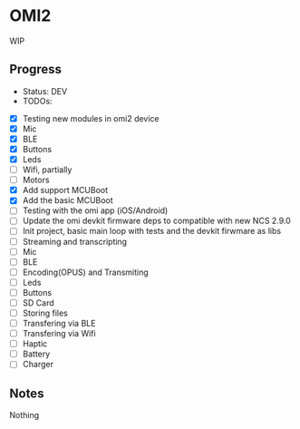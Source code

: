 # OMI2

WIP

## Progress

- Status: DEV
- TODOs:
 - [x] Testing new modules in omi2 device
  - [x] Mic
  - [x] BLE
  - [x] Buttons
  - [x] Leds
  - [ ] Wifi, partially
  - [ ] Motors
 - [x] Add support MCUBoot
  - [x] Add the basic MCUBoot
  - [ ] Testing with the omi app (iOS/Android)
 - [ ] Update the omi devkit firmware deps to compatible with new NCS 2.9.0
 - [ ] Init project, basic main loop with tests and the devkit firwmare as libs
 - [ ] Streaming and transcripting
  - [ ] Mic
  - [ ] BLE
  - [ ] Encoding(OPUS) and Transmiting
 - [ ] Leds
 - [ ] Buttons
 - [ ] SD Card
  - [ ] Storing files
  - [ ] Transfering via BLE
  - [ ] Transfering via Wifi
 - [ ] Haptic
 - [ ] Battery
 - [ ] Charger

## Notes

Nothing
